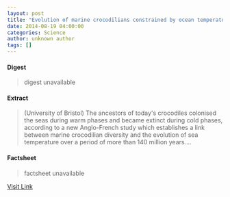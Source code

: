 ```yaml
---
layout: post
title: "Evolution of marine crocodilians constrained by ocean temperatures"
date: 2014-08-19 04:00:00
categories: Science
author: unknown author
tags: []
---
```



#### Digest
>digest unavailable

#### Extract
>(University of Bristol) The ancestors of today's crocodiles colonised the seas during warm phases and became extinct during cold phases, according to a new Anglo-French study which establishes a link between marine crocodilian diversity and the evolution of sea temperature over a period of more than 140 million years....

#### Factsheet
>factsheet unavailable

[Visit Link](http://www.eurekalert.org/pub_releases/2014-08/uob-eom081914.php)


